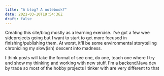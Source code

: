 ```yaml
---
title: "A blog? A notebook?"
date: 2021-03-10T19:54:36Z
draft: false
---
```


Creating this site/blog mostly as a learning exercise. I've got a few wee sideprojects
going but I want to start to get more focused in finishing/publishing them. At worst,
it'll be some environmental storytelling chronicling my slow(ish) descent into madness.

I think posts will take the format of see one, do one, teach one where I try and show my
thinking and working with new stuff. I'm a backend/Java dev by trade so most of the 
hobby projects I tinker with are very different to that